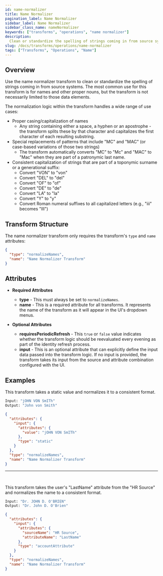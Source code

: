 ```yaml
---
id: name-normalizer
title: Name Normalizer
pagination_label: Name Normalizer
sidebar_label: Name Normalizer
sidebar_class_name: nameNormalizer
keywords: ["transforms", "operations", "name normalizer"]
description:
  Clean or standardize the spelling of strings coming in from source systems.
slug: /docs/transforms/operations/name-normalizer
tags: ["Transforms", "Operations", "Name"]
---
```


## Overview

Use the name normalizer transform to clean or standardize the spelling of
strings coming in from source systems. The most common use for this transform is
for names and other proper nouns, but the transform is not necessarily limited
to those data elements.

The normalization logic within the transform handles a wide range of use cases:

- Proper casing/capitalization of names
  - Any string containing either a space, a hyphen or an apostrophe - the
    transform splits these by that character and capitalizes the first character
    of each resulting substring.
- Special replacements of patterns that include "MC" and "MAC" (or case-based
  variations of those two strings)
  - The transform automatically converts "MC" to "Mc" and "MAC" to "Mac" when
    they are part of a patronymic last name.
- Consistent capitalization of strings that are part of a toponymic surname or a
  generational suffix:
  - Convert "VON" to "von"
  - Convert "DEL" to "del"
  - Convert "OF" to "of"
  - Convert "DE" to "de"
  - Convert "LA" to "la"
  - Convert "Y" to "y"
  - Convert Roman numeral suffixes to all capitalized letters (e.g., "iii"
    becomes "III")

## Transform Structure

The name normalizer transform only requires the transform's `type` and `name`
attributes:

```json
{
  "type": "normalizeNames",
  "name": "Name Normalizer Transform"
}
```

## Attributes

- **Required Attributes**

  - **type** - This must always be set to `normalizeNames`.
  - **name** - This is a required attribute for all transforms. It represents
    the name of the transform as it will appear in the UI's dropdown menus.

- **Optional Attributes**
  - **requiresPeriodicRefresh** - This `true` or `false` value indicates whether
    the transform logic should be reevaluated every evening as part of the
    identity refresh process.
  - **input** - This is an optional attribute that can explicitly define the
    input data passed into the transform logic. If no input is provided, the
    transform takes its input from the source and attribute combination
    configured with the UI.

## Examples

This transform takes a static value and normalizes it to a consistent format.

```bash
Input: "jOHN VON SmITh"
Output: "John von Smith"
```

```json
{
  "attributes": {
    "input": {
      "attributes": {
        "value": "jOHN VON SmITh"
      },
      "type": "static"
    }
  },
  "type": "normalizeNames",
  "name": "Name Normalizer Transform"
}
```

---

<p>&nbsp;</p>

This transform takes the user's "LastName" attribute from the "HR Source" and
normalizes the name to a consistent format.

```bash
Input: "Dr. JOHN D. O'BRIEN"
Output: "Dr. John D. O'Brien"
```

```json
{
  "attributes": {
    "input": {
      "attributes": {
        "sourceName": "HR Source",
        "attributeName": "LastName"
      },
      "type": "accountAttribute"
    }
  },
  "type": "normalizeNames",
  "name": "Name Normalizer Transform"
}
```
